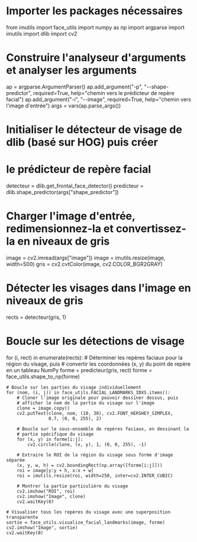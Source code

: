# Importer les packages nécessaires
from imutils import face_utils
import numpy as np
import argparse
import imutils
import dlib
import cv2

# Construire l'analyseur d'arguments et analyser les arguments
ap = argparse.ArgumentParser()
ap.add_argument("-p", "--shape-predictor", required=True,
                help="chemin vers le prédicteur de repère facial")
ap.add_argument("-i", "--image", required=True,
                help="chemin vers l'image d'entrée")
args = vars(ap.parse_args())

# Initialiser le détecteur de visage de dlib (basé sur HOG) puis créer
# le prédicteur de repère facial
detecteur = dlib.get_frontal_face_detector()
predicteur = dlib.shape_predictor(args["shape_predictor"])

# Charger l'image d'entrée, redimensionnez-la et convertissez-la en niveaux de gris
image = cv2.imread(args["image"])
image = imutils.resize(image, width=500)
gris = cv2.cvtColor(image, cv2.COLOR_BGR2GRAY)

# Détecter les visages dans l'image en niveaux de gris
rects = detecteur(gris, 1)

# Boucle sur les détections de visage
for (i, rect) in enumerate(rects):
    # Déterminer les repères faciaux pour la région du visage, puis
    # convertir les coordonnées (x, y) du point de repère en un tableau NumPy
    forme = predicteur(gris, rect)
    forme = face_utils.shape_to_np(forme)

    # Boucle sur les parties du visage individuellement
    for (nom, (i, j)) in face_utils.FACIAL_LANDMARKS_IDXS.items():
        # Cloner l'image originale pour pouvoir dessiner dessus, puis
        # afficher le nom de la partie du visage sur l'image
        clone = image.copy()
        cv2.putText(clone, nom, (10, 30), cv2.FONT_HERSHEY_SIMPLEX,
                    0.7, (0, 0, 255), 2)

        # Boucle sur le sous-ensemble de repères faciaux, en dessinant la
        # partie spécifique du visage
        for (x, y) in forme[i:j]:
            cv2.circle(clone, (x, y), 1, (0, 0, 255), -1)

        # Extraire le ROI de la région du visage sous forme d'image séparée
        (x, y, w, h) = cv2.boundingRect(np.array([forme[i:j]]))
        roi = image[y:y + h, x:x + w]
        roi = imutils.resize(roi, width=250, inter=cv2.INTER_CUBIC)

        # Montrer la partie particulière du visage
        cv2.imshow("ROI", roi)
        cv2.imshow("Image", clone)
        cv2.waitKey(0)

    # Visualiser tous les repères du visage avec une superposition transparente
    sortie = face_utils.visualize_facial_landmarks(image, forme)
    cv2.imshow("Image", sortie)
    cv2.waitKey(0)
